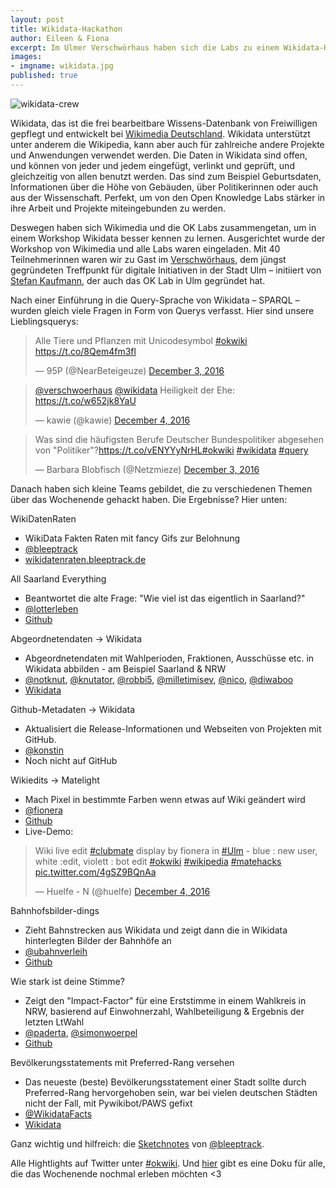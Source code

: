 ```yaml
---
layout: post
title: Wikidata-Hackathon
author: Eileen & Fiona
excerpt: Im Ulmer Verschwörhaus haben sich die Labs zu einem Wikidata-Hackathon getroffen.
images:
- imgname: wikidata.jpg
published: true
---
```


![wikidata-crew](/blog/wikidata.jpg)

Wikidata, das ist die frei bearbeitbare Wissens-Datenbank von Freiwilligen gepflegt und entwickelt bei <a href="http://wikimedia.de">Wikimedia Deutschland</a>. Wikidata unterstützt unter anderem die Wikipedia, kann aber auch für zahlreiche andere Projekte und Anwendungen verwendet werden. Die Daten in Wikidata sind offen, und können von jeder und jedem eingefügt, verlinkt und geprüft, und gleichzeitig von allen benutzt werden. Das sind zum Beispiel Geburtsdaten, Informationen über die Höhe von Gebäuden, über Politikerinnen oder auch aus der Wissenschaft. Perfekt, um von den Open Knowledge Labs stärker in ihre Arbeit und Projekte miteingebunden zu werden.

Deswegen haben sich Wikimedia und die OK Labs zusammengetan, um in einem Workshop Wikidata besser kennen zu lernen. Ausgerichtet wurde der Workshop von Wikimedia und alle Labs waren eingeladen. Mit 40 Teilnehmerinnen waren wir zu Gast im <a href="http://weinhof9.de">Verschwörhaus</a>, dem jüngst gegründeten Treffpunkt für digitale Initiativen in der Stadt Ulm – initiiert von [Stefan Kaufmann](https://twitter.com/_stk), der auch das OK Lab in Ulm gegründet hat.

Nach einer Einführung in die Query-Sprache von Wikidata – SPARQL – wurden gleich viele Fragen in Form von Querys verfasst. Hier sind unsere Lieblingsquerys:

<blockquote class="twitter-tweet" data-partner="tweetdeck"><p lang="de" dir="ltr">Alle Tiere und Pflanzen mit Unicodesymbol <a href="https://twitter.com/hashtag/okwiki?src=hash">#okwiki</a> <a href="https://t.co/8Qem4fm3fl">https://t.co/8Qem4fm3fl</a></p>&mdash; 95P (@NearBeteigeuze) <a href="https://twitter.com/NearBeteigeuze/status/805059238217318400">December 3, 2016</a></blockquote>
<script async src="//platform.twitter.com/widgets.js" charset="utf-8"></script>

<blockquote class="twitter-tweet" data-conversation="none" data-cards="hidden" data-partner="tweetdeck"><p lang="de" dir="ltr"><a href="https://twitter.com/verschwoerhaus">@verschwoerhaus</a> <a href="https://twitter.com/wikidata">@wikidata</a> Heiligkeit der Ehe: <a href="https://t.co/w652jk8YaU">https://t.co/w652jk8YaU</a></p>&mdash; kawie (@kawie) <a href="https://twitter.com/kawie/status/805391624117293056">December 4, 2016</a></blockquote>
<script async src="//platform.twitter.com/widgets.js" charset="utf-8"></script>

<blockquote class="twitter-tweet" data-partner="tweetdeck"><p lang="de" dir="ltr">Was sind die häufigsten Berufe  Deutscher Bundespolitiker abgesehen von &quot;Politiker&quot;?<a href="https://t.co/vENYYyNrHL">https://t.co/vENYYyNrHL</a><a href="https://twitter.com/hashtag/okwiki?src=hash">#okwiki</a> <a href="https://twitter.com/hashtag/wikidata?src=hash">#wikidata</a> <a href="https://twitter.com/hashtag/query?src=hash">#query</a></p>&mdash; Barbara Blobfisch (@Netzmieze) <a href="https://twitter.com/Netzmieze/status/805063546077904898">December 3, 2016</a></blockquote>
<script async src="//platform.twitter.com/widgets.js" charset="utf-8"></script>

Danach haben sich kleine Teams gebildet, die zu verschiedenen Themen über das Wochenende gehackt haben. Die Ergebnisse? Hier unten:

WikiDatenRaten

* WikiData Fakten Raten mit fancy Gifs zur Belohnung
* [@bleeptrack](https://twitter.com/bleeptrack)
* [wikidatenraten.bleeptrack.de](http://wikidatenraten.bleeptrack.de)

All Saarland Everything

* Beantwortet die alte Frage: "Wie viel ist das eigentlich in Saarland?"
* [@lotterleben](https://twitter.com/lotterleben)
* [Github](https://github.com/Lotterleben/allsaarlandeverything)

Abgeordnetendaten -> Wikidata

* Abgeordnetendaten mit Wahlperioden, Fraktionen, Ausschüsse etc. in Wikidata abbilden - am Beispiel Saarland & NRW
* [@notknut](https://twitter.com/notknut),  [@knutator](https://twitter.com/knutator), [@robbi5](https://twitter.com/robbi5), [@milletimisev](https://twitter.com/milletimisev), [@nico](https://twitter.com/nicostuhlfauth), [@diwaboo](https://twitter.com/diwaboo)
* [Wikidata](https://www.wikidata.org/wiki/Wikidata:WikiProject_Heads_of_state_and_government/Germany)

Github-Metadaten -> Wikidata

* Aktualisiert die Release-Informationen und Webseiten von Projekten mit GitHub.
* [@konstin](https://twitter.com/konstin)
* Noch nicht auf GitHub

Wikiedits -> Matelight

* Mach Pixel in bestimmte Farben wenn etwas auf Wiki geändert wird
* [@fionera](https://twitter.com/fionera)
* [Github](https://gist.github.com/fionera/dd040844083ece8bb5b041a0bea2835f)
* Live-Demo:

<blockquote class="twitter-tweet" data-partner="tweetdeck"><p lang="en" dir="ltr">Wiki live edit <a href="https://twitter.com/hashtag/clubmate?src=hash">#clubmate</a> display by fionera in <a href="https://twitter.com/hashtag/Ulm?src=hash">#Ulm</a> - blue : new user, white :edit, violett : bot edit <a href="https://twitter.com/hashtag/okwiki?src=hash">#okwiki</a> <a href="https://twitter.com/hashtag/wikipedia?src=hash">#wikipedia</a>  <a href="https://twitter.com/hashtag/matehacks?src=hash">#matehacks</a> <a href="https://t.co/4gSZ9BQnAa">pic.twitter.com/4gSZ9BQnAa</a></p>&mdash; Huelfe - N (@huelfe) <a href="https://twitter.com/huelfe/status/805332664102293504">December 4, 2016</a></blockquote>
<script async src="//platform.twitter.com/widgets.js" charset="utf-8"></script>

Bahnhofsbilder-dings

* Zieht Bahnstrecken aus Wikidata und zeigt dann die in Wikidata hinterlegten Bilder der Bahnhöfe an
* [@ubahnverleih](https://twitter.com/ubahnverleih)
* [Github](https://github.com/ubahnverleih/bahnhofsbilder-dings)

Wie stark ist deine Stimme?

* Zeigt den "Impact-Factor" für eine Erststimme in einem Wahlkreis in NRW, basierend auf Einwohnerzahl, Wahlbeteiligung & Ergebnis der letzten LtWahl
* [@paderta](https://twitter.com/paderta), [@simonwoerpel](https://twitter.com/simonwoerpel)
* [Github](https://github.com/codefornrw/vote-impactor)

Bevölkerungsstatements mit Preferred-Rang versehen

* Das neueste (beste) Bevölkerungsstatement einer Stadt sollte durch Preferred-Rang hervorgehoben sein, war bei vielen deutschen Städten nicht der Fall, mit Pywikibot/PAWS gefixt
* [@WikidataFacts](https://twitter.com/WikidataFacts)
* [Wikidata](https://www.wikidata.org/wiki/User:TweetsFactsAndQueries/LatestPopulation)

Ganz wichtig und hilfreich: die [Sketchnotes](https://github.com/bleeptrack/wikidata-sketchnotes-2016) von [@bleeptrack](https://twitter.com/bleeptrack).

Alle Hightlights auf Twitter unter [#okwiki](https://twitter.com/hashtag/okwiki?src=hash). Und [hier](https://riedelwerk.wordpress.com/2016/12/05/804-wikidata-okwiki/) gibt es eine Doku für alle, die das Wochenende nochmal erleben möchten <3
